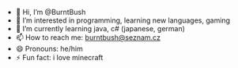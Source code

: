 - 👋 Hi, I’m @BurntBush
- 👀 I’m interested in programming, learning new languages, gaming
- 🌱 I’m currently learning java, c# (japanese, german)
- 📫 How to reach me: burntbush@seznam.cz
- 😄 Pronouns: he/him
- ⚡ Fun fact: i love minecraft
